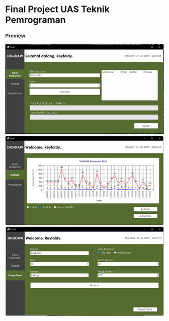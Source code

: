 # Final Project UAS Teknik Pemrograman
### Preview
![Picture1](./Picture1.png)
![Picture3](./Picture2.png)
![Picture3](./Picture3.png)
